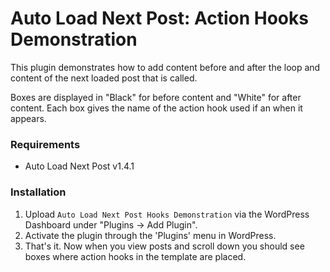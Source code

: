 # Auto Load Next Post: Action Hooks Demonstration
This plugin demonstrates how to add content before and after the loop and content of the next loaded post that is called.

Boxes are displayed in "Black" for before content and "White" for after content. Each box gives the name of the action hook used if an when it appears.

### Requirements
* Auto Load Next Post v1.4.1

### Installation
1. Upload `Auto Load Next Post Hooks Demonstration` via the WordPress Dashboard under "Plugins -> Add Plugin".
2. Activate the plugin through the 'Plugins' menu in WordPress.
3. That's it. Now when you view posts and scroll down you should see boxes where action hooks in the template are placed.
